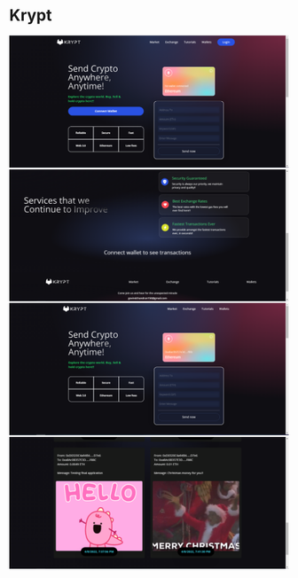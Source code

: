 # Krypt

<img src="Screenshots/first.PNG" width="600px"/> <img src="Screenshots/second.PNG" width="600px"/>
<img src="Screenshots/third.PNG" width="600px"/><img src="Screenshots/fourth.PNG" width="600px"/>

